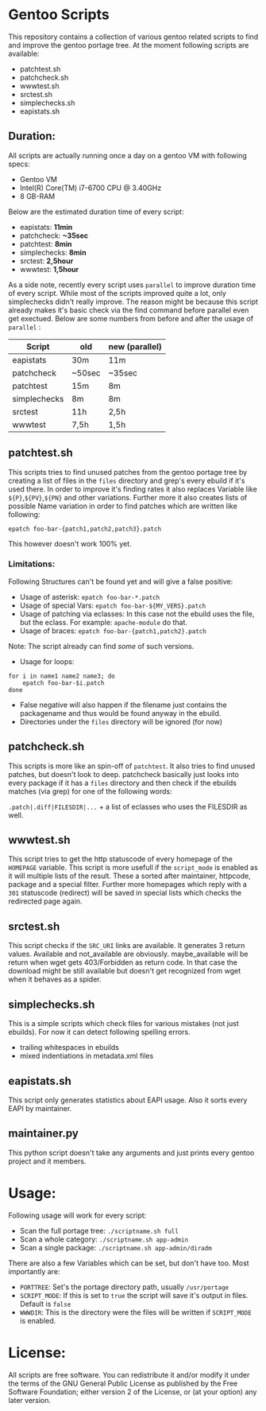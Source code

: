 # Gentoo Scripts

This repository contains a collection of various gentoo related scripts to find and improve the gentoo portage tree. At the moment following scripts are available:

* patchtest.sh
* patchcheck.sh
* wwwtest.sh
* srctest.sh
* simplechecks.sh
* eapistats.sh

## Duration:

All scripts are actually running once a day on a gentoo VM with following specs:
* Gentoo VM
* Intel(R) Core(TM) i7-6700 CPU @ 3.40GHz
* 8 GB-RAM

Below are the estimated duration time of every script:
* eapistats: **11min**
* patchcheck: **~35sec**
* patchtest: **8min**
* simplechecks: **8min**
* srctest: **2,5hour**
* wwwtest: **1,5hour**

As a side note, recently every script uses ```parallel``` to improve duration time of every script. While most of the scripts improved quite a lot, only simplechecks didn't really improve. The reason might be because this script already makes it's basic check via the find command before parallel even get exectued. Below are some numbers from before and after the usage of ```parallel``` :

Script | old | new (parallel)
------|------|--------------
eapistats | 30m | 11m
patchcheck | ~50sec |  ~35sec
patchtest | 15m | 8m
simplechecks | 8m | 8m
srctest | 11h | 2,5h
wwwtest | 7,5h | 1,5h

## patchtest.sh
This scripts tries to find unused patches from the gentoo portage tree by creating a list of files in the `files` directory and grep's every ebuild if it's used there.
In order to improve it's finding rates it also replaces Variable like `${P}`,`${PV}`,`${PN}` and other variations.
Further more it also creates lists of possible Name variation in order to find patches which are written like following:

`epatch foo-bar-{patch1,patch2,patch3}.patch`

This however doesn't work 100% yet.

### Limitations:
Following Structures can't be found yet and will give a false positive:

* Usage of asterisk: `epatch foo-bar-*.patch`
* Usage of special Vars: `epatch foo-bar-${MY_VERS}.patch`
* Usage of patching via eclasses: In this case not the ebuild uses the file, but the eclass. For example: `apache-module` do that.
* Usage of braces: `epatch foo-bar-{patch1,patch2}.patch`

Note: The script already can find *some* of such versions.
* Usage for loops:
```
for i in name1 name2 name3; do
	epatch foo-bar-$i.patch
done
```
* False negative will also happen if the filename just contains the packagename and thus would be found anyway in the ebuild.
* Directories under the `files` directory will be ignored (for now)

## patchcheck.sh
This scripts is more like an spin-off of `patchtest`. It also tries to find unused patches, but doesn't look to deep.
patchcheck basically just looks into every package if it has a `files` directory and then check if the ebuilds matches (via grep) for one of the following words:

`.patch|.diff|FILESDIR|...` + a list of eclasses who uses the FILESDIR as well.

## wwwtest.sh
This script tries to get the http statuscode of every homepage of the `HOMEPAGE` variable. This script is more usefull if the `script_mode` is enabled as it will multiple lists of the result.
These a sorted after maintainer, httpcode, package and a special filter. Further more homepages which reply with a `301` statuscode (redirect) will be saved in special lists which checks the redirected page again.

## srctest.sh
This script checks if the `SRC_URI` links are available. It generates 3 return values. Available and not_available are obviously. maybe_available will be return when wget gets 403/Forbidden as return code. In that case the download might be still available but doesn't get recognized from wget when it behaves as a spider.

## simplechecks.sh
This is a simple scripts which check files for various mistakes (not just ebuilds). For now it can detect following spelling errors.
* trailing whitespaces in ebuilds
* mixed indentiations in metadata.xml files

## eapistats.sh
This script only generates statistics about EAPI usage. Also it sorts every EAPI by maintainer.

## maintainer.py
This python script doesn't take any arguments and just prints every gentoo project and it members.

# Usage:

Following usage will work for every script:

* Scan the full portage tree: `./scriptname.sh full`
* Scan a whole category: `./scriptname.sh app-admin`
* Scan a single package: `./scriptname.sh app-admin/diradm`

There are also a few Variables which can be set, but don't have too. Most importantly are:

* `PORTTREE`: Set's the portage directory path, usually `/usr/portage`
* `SCRIPT_MODE`: If this is set to `true` the script will save it's output in files. Default is `false`
* `WWWDIR`: This is the directory were the files will be written if `SCRIPT_MODE` is enabled.

# License:

All scripts are free software. You can redistribute it and/or modify it under the terms of the GNU General Public License as published by the Free Software Foundation; either version 2 of the License, or (at your option) any later version.
